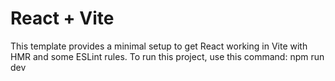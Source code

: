 # React + Vite

This template provides a minimal setup to get React working in Vite with HMR and some ESLint rules.
To run this project, use this command: npm run dev

